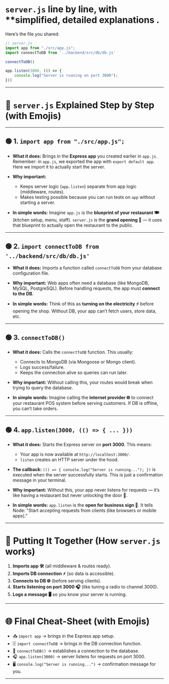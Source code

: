 
# `server.js` line by line,  with **simplified, detailed explanations .

Here’s the file you shared:

```js
// server.js
import app from "./src/app.js";
import connectToDB from '../backend/src/db/db.js'

connectToDB()

app.listen(3000, (() => {
    console.log("Server is ruuning on port 3000");
}))
```

---

# 🌟 `server.js` Explained Step by Step (with Emojis)

---

## 🟢 1. `import app from "./src/app.js";`

* **What it does:**
  Brings in the **Express app** you created earlier in `app.js`.
  Remember: in `app.js`, we exported the app with `export default app`. Here we import it to actually start the server.

* **Why important:**

  * Keeps server logic (`app.listen`) separate from app logic (middleware, routes).
  * Makes testing possible because you can run tests on `app` without starting a server.

* **In simple words:**
  Imagine `app.js` is the **blueprint of your restaurant 🍽️** (kitchen setup, menu, staff).
  `server.js` is the **grand opening 🚪** — it uses that blueprint to actually open the restaurant to the public.

---

## 🟢 2. `import connectToDB from '../backend/src/db/db.js'`

* **What it does:**
  Imports a function called `connectToDB` from your database configuration file.

* **Why important:**
  Web apps often need a database (like MongoDB, MySQL, PostgreSQL). Before handling requests, the app must **connect to the DB**.

* **In simple words:**
  Think of this as **turning on the electricity ⚡** before opening the shop. Without DB, your app can’t fetch users, store data, etc.

---

## 🟢 3. `connectToDB()`

* **What it does:**
  Calls the `connectToDB` function. This usually:

  * Connects to MongoDB (via Mongoose or Mongo client).
  * Logs success/failure.
  * Keeps the connection alive so queries can run later.

* **Why important:**
  Without calling this, your routes would break when trying to query the database.

* **In simple words:**
  Imagine calling the **internet provider 🌐** to connect your restaurant POS system before serving customers. If DB is offline, you can’t take orders.

---

## 🟢 4. `app.listen(3000, (() => { ... }))`

* **What it does:**
  Starts the Express server on **port 3000**. This means:

  * Your app is now available at `http://localhost:3000/`.
  * `listen` creates an HTTP server under the hood.

* **The callback:**
  `(() => { console.log("Server is running..."); })` is executed when the server successfully starts. This is just a confirmation message in your terminal.

* **Why important:**
  Without this, your app never listens for requests — it’s like having a restaurant but never unlocking the door 🚪.

* **In simple words:**
  `app.listen` is the **open for business sign 🏪**. It tells Node: "Start accepting requests from clients (like browsers or mobile apps)."

---

# 🧩 Putting It Together (How `server.js` works)

1. **Imports app 🛠️** (all middleware & routes ready).
2. **Imports DB connection ⚡** (so data is accessible).
3. **Connects to DB 🌐** (before serving clients).
4. **Starts listening on port 3000 🎧** (like tuning a radio to channel 3000).
5. **Logs a message 🖥️** so you know your server is running.

---

# 🌐 Final Cheat-Sheet (with Emojis)

* 📥 `import app` → brings in the Express app setup.
* 🗄️ `import connectToDB` → brings in the DB connection function.
* 🔌 `connectToDB()` → establishes a connection to the database.
* 🎧 `app.listen(3000)` → server listens for requests on port 3000.
* 🖥️ `console.log("Server is running...")` → confirmation message for you.

---